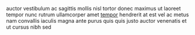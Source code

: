 auctor vestibulum ac sagittis mollis nisl tortor donec maximus ut laoreet tempor
nunc rutrum ullamcorper amet [tempor](generated_webpages/elit7.md) hendrerit at
est vel ac metus nam convallis iaculis magna ante purus quis quis justo auctor
venenatis et ut cursus nibh sed